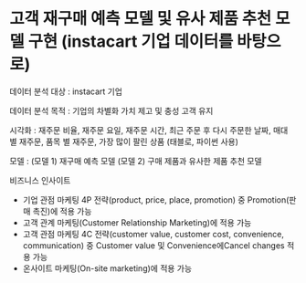 # 고객 재구매 예측 모델 및 유사 제품 추천 모델 구현 (instacart  기업 데이터를 바탕으로)

데이터 분석 대상 : instacart 기업

데이터 분석 목적 : 기업의 차별화 가치 제고 및 충성 고객 유지 

시각화 : 재주문 비율,  재주문 요일,  재주문 시간,  최근 주문 후 다시 주문한 날짜,  매대 별 재주문,  품목 별 재주문,  가장 많이 팔린 상품 (태블로, 파이썬 사용)

모델 : (모델 1) 재구매 예측 모델
       (모델 2) 구매 제품과 유사한 제품 추천 모델

비즈니스 인사이트
- 기업 관점 마케팅 4P 전략(product, price, place, promotion) 중 Promotion(판매 촉진)에 적용 가능
- 고객 관계 마케팅(Customer Relationship Marketing)에 적용 가능
- 고객 관점 마케팅 4C 전략(customer value, customer cost, convenience, communication) 중 Customer value 및 Convenience에Cancel changes 적용 가능
- 온사이트 마케팅(On-site marketing)에 적용 가능
